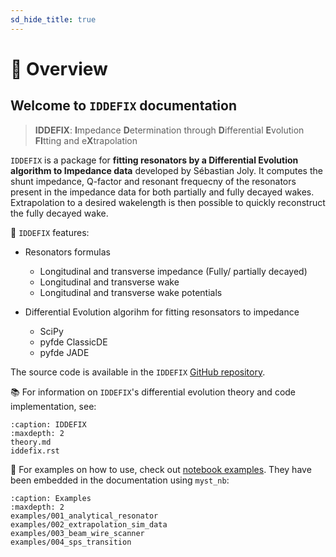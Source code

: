 ```yaml
---
sd_hide_title: true
---
```

# 🔎 Overview

## Welcome to `IDDEFIX` documentation

> **IDDEFIX**: **I**mpedance **D**etermination through **D**ifferential **E**volution **FI**tting and e**X**trapolation

`IDDEFIX` is a package for **fitting resonators by a Differential Evolution algorithm to Impedance data** developed by Sébastian Joly. It computes the shunt impedance, Q-factor and resonant frequecny of the resonators present in the impedance data for both partially and fully decayed wakes. Extrapolation to a desired wakelength is then possible to quickly reconstruct the fully decayed wake.


🚀 `IDDEFIX` features:

* Resonators formulas
    * Longitudinal and transverse impedance (Fully/ partially decayed)
    * Longitudinal and transverse wake
    * Longitudinal and transverse wake potentials

* Differential Evolution algorihm for fitting resonsators to impedance
    * SciPy
    * pyfde ClassicDE
    * pyfde JADE


The source code is available in the `IDDEFIX` [GitHub repository](https://github.com/ImpedanCEI/IDDEFIX).

📚 For information on `IDDEFIX`'s differential evolution theory and code implementation, see:

```{toctree} 
:caption: IDDEFIX
:maxdepth: 2
theory.md
iddefix.rst
```

📁 For examples on how to use, check out [notebook examples](https://github.com/ImpedanCEI/IDDEFIX/tree/main/examples). They have been embedded in the documentation using `myst_nb`:

```{toctree} 
:caption: Examples
:maxdepth: 2
examples/001_analytical_resonator
examples/002_extrapolation_sim_data
examples/003_beam_wire_scanner
examples/004_sps_transition
```
